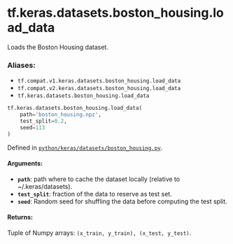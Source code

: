 <div itemscope itemtype="http://developers.google.com/ReferenceObject">
<meta itemprop="name" content="tf.keras.datasets.boston_housing.load_data" />
<meta itemprop="path" content="Stable" />
</div>

# tf.keras.datasets.boston_housing.load_data

Loads the Boston Housing dataset.

### Aliases:

* `tf.compat.v1.keras.datasets.boston_housing.load_data`
* `tf.compat.v2.keras.datasets.boston_housing.load_data`
* `tf.keras.datasets.boston_housing.load_data`

``` python
tf.keras.datasets.boston_housing.load_data(
    path='boston_housing.npz',
    test_split=0.2,
    seed=113
)
```



Defined in [`python/keras/datasets/boston_housing.py`](/code/stable/tensorflow/python/keras/datasets/boston_housing.py).

<!-- Placeholder for "Used in" -->


#### Arguments:


* <b>`path`</b>: path where to cache the dataset locally
    (relative to ~/.keras/datasets).
* <b>`test_split`</b>: fraction of the data to reserve as test set.
* <b>`seed`</b>: Random seed for shuffling the data
    before computing the test split.


#### Returns:

Tuple of Numpy arrays: `(x_train, y_train), (x_test, y_test)`.
